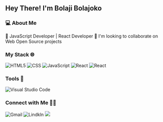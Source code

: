 ## Hey There! I'm Bolaji Bolajoko
### 💻 About Me
🌱 JavaScript Developer | React Developer
👯 I'm looking to collaborate on Web Open Source projects

### My Stack 🌐
  ![HTML5](https://img.shields.io/badge/-HTML5-333333?style=flat&logo=HTML5)
  ![CSS](https://img.shields.io/badge/-CSS-333333?style=flat&logo=CSS3&logoColor=1572B6)
  ![JavaScript](https://img.shields.io/badge/-JavaScript-333333?style=flat&logo=javascript)
  ![React](https://img.shields.io/badge/-React-333333?style=flat&logo=react)
  ![React](https://img.shields.io/badge/-Tailwind-333333?style=flat&logo=tailwindcss)
### Tools 🔧
  ![Visual Studio Code](https://img.shields.io/badge/-Visual%20Studio%20Code-333333?style=flat&logo=visual-studio-code&logoColor=007ACC)
### Connect with Me 🤝🏻
![Gmail](https://img.shields.io/badge/Gmail-D14836?style=for-the-badge&logo=gmail&logoColor=white)
![Lindkln](https://img.shields.io/badge/LinkedIn-0077B5?style=for-the-badge&logo=linkedin&logoColor=white)
<a href="https://twitter.com/ari_kingz"> <img src="https://img.shields.io/badge/Twitter-1DA1F2?style=for-the-badge&logo=twitter&logoColor=white"/></a>


